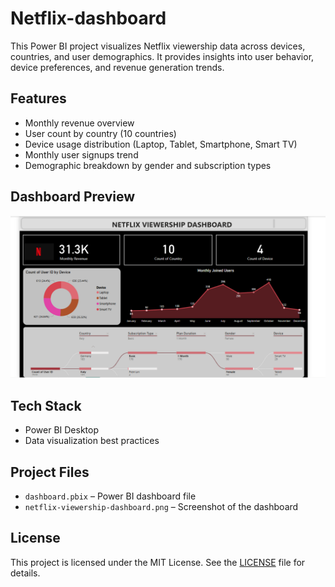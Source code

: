 # Netflix-dashboard

This Power BI project visualizes Netflix viewership data across devices, countries, and user demographics. It provides insights into user behavior, device preferences, and revenue generation trends.

## Features

- Monthly revenue overview
- User count by country (10 countries)
- Device usage distribution (Laptop, Tablet, Smartphone, Smart TV)
- Monthly user signups trend
- Demographic breakdown by gender and subscription types

## Dashboard Preview

![Dashboard Preview](https://github.com/IffaKashif/Netflix-dashboard/blob/main/netflix-viewership-dashboard.png)

## Tech Stack

- Power BI Desktop
- Data visualization best practices

## Project Files

- `dashboard.pbix` – Power BI dashboard file
- `netflix-viewership-dashboard.png` – Screenshot of the dashboard

## License

This project is licensed under the MIT License. See the [LICENSE](LICENSE) file for details.
